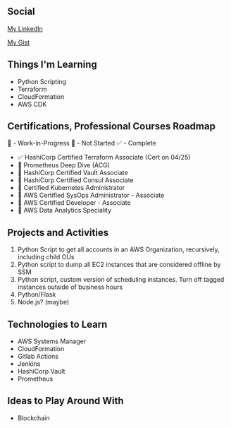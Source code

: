 ## Social
[My LinkedIn](https://www.linkedin.com/in/patrick-kuny/)

[My Gist](https://gist.github.com/pmkuny)

## Things I'm Learning

* Python Scripting
* Terraform
* CloudFormation
* AWS CDK

## Certifications, Professional Courses Roadmap

📖 - Work-in-Progress
📕 - Not Started
✅ - Complete

* ✅ HashiCorp Certified Terraform Associate (Cert on 04/25)
* 📖 Prometheus Deep Dive (ACG) 
* 📕 HashiCorp Certified Vault Associate
* 📕 HashiCorp Certified Consul Associate 
* 📕 Certified Kubernetes Administrator
* 📖 AWS Certified SysOps Administrator - Associate
* 📖 AWS Certified Developer - Associate
* 📕 AWS Data Analytics Speciality

## Projects and Activities 
1. Python Script to get all accounts in an AWS Organization, recursively, including child OUs
2. Python script to dump all EC2 instances that are considered offline by SSM 
3. Python script, custom version of scheduling instances. Turn off tagged instances outside of business hours
5. Python/Flask
6. Node.js? (maybe)


## Technologies to Learn
* AWS Systems Manager
* CloudFormation
* Gitlab Actions
* Jenkins
* HashiCorp Vault
* Prometheus


## Ideas to Play Around With
* Blockchain

